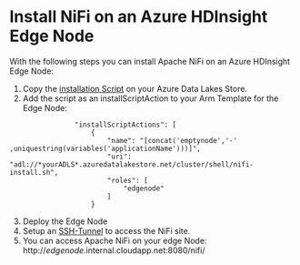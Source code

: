 # Install NiFi on an Azure HDInsight Edge Node

With the following steps you can install Apache NiFi on an Azure HDInsight Edge Node:

1. Copy the [installation Script](https://raw.githubusercontent.com/hau-mal/BigData/master/sh/nifi-install.sh) on your Azure Data Lakes Store.
2. Add the script as an installScriptAction to your Arm Template for the Edge Node:

```
                "installScriptActions": [
                    {
                        "name": "[concat('emptynode','-' ,uniquestring(variables('applicationName')))]",
                        "uri": "adl://*yourADLS*.azuredatalakestore.net/cluster/shell/nifi-install.sh",
                        "roles": [
                            "edgenode"
                        ]
                    }
```
3. Deploy the Edge Node 
4. Setup an [SSH-Tunnel](https://github.com/Microsoft/azure-docs/blob/master/articles/hdinsight/hdinsight-linux-ambari-ssh-tunnel.md) to access the NiFi site.
5. You can access Apache NiFi on your edge Node: http://*edgenode*.internal.cloudapp.net:8080/nifi/

